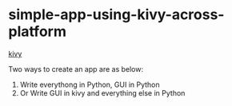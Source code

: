# simple-app-using-kivy-across-platform


[kivy](https://kivy.org/doc/stable/)

Two ways to create an app are as below:
1. Write everythong in Python, GUI in Python
2. Or Write GUI in kivy and everything else in Python
 
